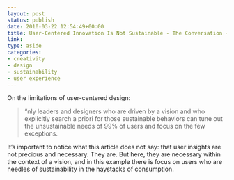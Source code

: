 ```yaml
---
layout: post
status: publish
date: 2010-03-22 12:54:49+00:00
title: User-Centered Innovation Is Not Sustainable - The Conversation - Harvard Business Review
link:
type: aside
categories:
- creativity
- design
- sustainability
- user experience
---
```


On the limitations of user-centered design:

> “nly leaders and designers who are driven by a vision and who explicitly search a priori for those sustainable behaviors can tune out the unsustainable needs of 99% of users and focus on the few exceptions.

It’s important to notice what this article does not say: that user insights are not precious and necessary. They are. But here, they are necessary within the context of a vision, and in this example there is focus on users who are needles of sustainability in the haystacks of consumption. 

